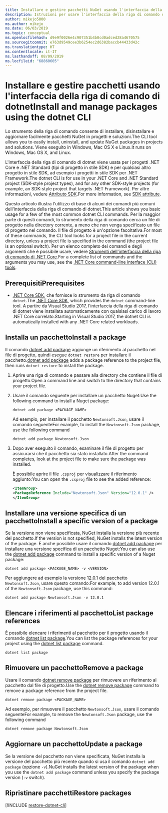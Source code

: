 ```yaml
---
title: Installare e gestire pacchetti NuGet usando l'interfaccia della riga di comando di dotnet
description: Istruzioni per usare l'interfaccia della riga di comando di dotnet insieme a pacchetti NuGet.
author: mikejo5000
ms.author: mikejo
ms.date: 06/03/2019
ms.topic: conceptual
ms.openlocfilehash: d9e9f0026e4c907351b4b0cd0adced28a4670575
ms.sourcegitcommit: e763d9549cee3b6254ec2d6382baccb44433d42c
ms.translationtype: HT
ms.contentlocale: it-IT
ms.lasthandoff: 08/09/2019
ms.locfileid: "68860605"
---
```

# <a name="install-and-manage-packages-using-the-dotnet-cli"></a><span data-ttu-id="75adf-103">Installare e gestire pacchetti usando l'interfaccia della riga di comando di dotnet</span><span class="sxs-lookup"><span data-stu-id="75adf-103">Install and manage packages using the dotnet CLI</span></span>

<span data-ttu-id="75adf-104">Lo strumento della riga di comando consente di installare, disinstallare e aggiornare facilmente pacchetti NuGet in progetti e soluzioni.</span><span class="sxs-lookup"><span data-stu-id="75adf-104">The CLI tool allows you to easily install, uninstall, and update NuGet packages in projects and solutions.</span></span> <span data-ttu-id="75adf-105">Viene eseguito in Windows, Mac OS X e Linux.</span><span class="sxs-lookup"><span data-stu-id="75adf-105">It runs on Windows, Mac OS X, and Linux.</span></span>

<span data-ttu-id="75adf-106">L'interfaccia della riga di comando di dotnet viene usata per i progetti .NET Core e .NET Standard (tipi di progetto in stile SDK) e per qualsiasi altro progetto in stile SDK, ad esempio i progetti in stile SDK per .NET Framework.</span><span class="sxs-lookup"><span data-stu-id="75adf-106">The dotnet CLI is for use in your .NET Core and .NET Standard project (SDK-style project types), and for any other SDK-style projects (for example, an SDK-style project that targets .NET Framework).</span></span> <span data-ttu-id="75adf-107">Per altre informazioni, vedere [Attributo SDK](/dotnet/core/tools/csproj#additions).</span><span class="sxs-lookup"><span data-stu-id="75adf-107">For more information, see [SDK attribute](/dotnet/core/tools/csproj#additions).</span></span>

<span data-ttu-id="75adf-108">Questo articolo illustra l'utilizzo di base di alcuni dei comandi più comuni dell'interfaccia della riga di comando di dotnet.</span><span class="sxs-lookup"><span data-stu-id="75adf-108">This article shows you basic usage for a few of the most common dotnet CLI commands.</span></span> <span data-ttu-id="75adf-109">Per la maggior parte di questi comandi, lo strumento della riga di comando cerca un file di progetto nella directory corrente, a meno che non venga specificato un file di progetto nel comando. Il file di progetto è un'opzione facoltativa.</span><span class="sxs-lookup"><span data-stu-id="75adf-109">For most of these commands, the CLI tool looks for a project file in the current directory, unless a project file is specified in the command (the project file is an optional switch).</span></span> <span data-ttu-id="75adf-110">Per un elenco completo dei comandi e degli argomenti che è possibile usare, vedere [Strumenti dell'interfaccia della riga di comando di .NET Core](../reference/dotnet-commands.md).</span><span class="sxs-lookup"><span data-stu-id="75adf-110">For a complete list of commands and the arguments you may use, see the [.NET Core command-line interface (CLI) tools](../reference/dotnet-commands.md).</span></span>

## <a name="prerequisites"></a><span data-ttu-id="75adf-111">Prerequisiti</span><span class="sxs-lookup"><span data-stu-id="75adf-111">Prerequisites</span></span>

- <span data-ttu-id="75adf-112">[.NET Core SDK](https://www.microsoft.com/net/download/), che fornisce lo strumento da riga di comando `dotnet`.</span><span class="sxs-lookup"><span data-stu-id="75adf-112">The [.NET Core SDK](https://www.microsoft.com/net/download/), which provides the `dotnet` command-line tool.</span></span> <span data-ttu-id="75adf-113">A partire da Visual Studio 2017, l'interfaccia della riga di comando di dotnet viene installata automaticamente con qualsiasi carico di lavoro .NET Core correlato.</span><span class="sxs-lookup"><span data-stu-id="75adf-113">Starting in Visual Studio 2017, the dotnet CLI is automatically installed with any .NET Core related workloads.</span></span>

## <a name="install-a-package"></a><span data-ttu-id="75adf-114">Installa un pacchetto</span><span class="sxs-lookup"><span data-stu-id="75adf-114">Install a package</span></span>

<span data-ttu-id="75adf-115">Il comando [dotnet add package](/dotnet/core/tools/dotnet-add-package?tabs=netcore2x) aggiunge un riferimento al pacchetto nel file di progetto, quindi esegue `dotnet restore` per installare il pacchetto.</span><span class="sxs-lookup"><span data-stu-id="75adf-115">[dotnet add package](/dotnet/core/tools/dotnet-add-package?tabs=netcore2x) adds a package reference to the project file, then runs `dotnet restore` to install the package.</span></span>

1. <span data-ttu-id="75adf-116">Aprire una riga di comando e passare alla directory che contiene il file di progetto.</span><span class="sxs-lookup"><span data-stu-id="75adf-116">Open a command line and switch to the directory that contains your project file.</span></span>

2. <span data-ttu-id="75adf-117">Usare il comando seguente per installare un pacchetto Nuget:</span><span class="sxs-lookup"><span data-stu-id="75adf-117">Use the following command to install a Nuget package:</span></span>

    ```cli
    dotnet add package <PACKAGE_NAME>
    ```

    <span data-ttu-id="75adf-118">Ad esempio, per installare il pacchetto `Newtonsoft.Json`, usare il comando seguente</span><span class="sxs-lookup"><span data-stu-id="75adf-118">For example, to install the `Newtonsoft.Json` package, use the following command</span></span>

    ```cli
    dotnet add package Newtonsoft.Json
    ```

3. <span data-ttu-id="75adf-119">Dopo aver eseguito il comando, esaminare il file di progetto per assicurarsi che il pacchetto sia stato installato.</span><span class="sxs-lookup"><span data-stu-id="75adf-119">After the command completes, look at the project file to make sure the package was installed.</span></span>

   <span data-ttu-id="75adf-120">È possibile aprire il file `.csproj` per visualizzare il riferimento aggiunto:</span><span class="sxs-lookup"><span data-stu-id="75adf-120">You can open the `.csproj` file to see the added reference:</span></span>

    ```xml
   <ItemGroup>
    <PackageReference Include="Newtonsoft.Json" Version="12.0.1" />
   </ItemGroup>
    ```

## <a name="install-a-specific-version-of-a-package"></a><span data-ttu-id="75adf-121">Installare una versione specifica di un pacchetto</span><span class="sxs-lookup"><span data-stu-id="75adf-121">Install a specific version of a package</span></span>

<span data-ttu-id="75adf-122">Se la versione non viene specificata, NuGet installa la versione più recente del pacchetto.</span><span class="sxs-lookup"><span data-stu-id="75adf-122">If the version is not specified, NuGet installs the latest version of the package.</span></span> <span data-ttu-id="75adf-123">È anche possibile usare il comando [dotnet add package](/dotnet/core/tools/dotnet-add-package?tabs=netcore2x) per installare una versione specifica di un pacchetto Nuget:</span><span class="sxs-lookup"><span data-stu-id="75adf-123">You can also use the [dotnet add package](/dotnet/core/tools/dotnet-add-package?tabs=netcore2x) command to install a specific version of a Nuget package:</span></span>

```cli
dotnet add package <PACKAGE_NAME> -v <VERSION>
```

<span data-ttu-id="75adf-124">Per aggiungere ad esempio la versione 12.0.1 del pacchetto `Newtonsoft.Json`, usare questo comando:</span><span class="sxs-lookup"><span data-stu-id="75adf-124">For example, to add version 12.0.1 of the `Newtonsoft.Json` package, use this command:</span></span>

```cli
dotnet add package Newtonsoft.Json -v 12.0.1
```

## <a name="list-package-references"></a><span data-ttu-id="75adf-125">Elencare i riferimenti al pacchetto</span><span class="sxs-lookup"><span data-stu-id="75adf-125">List package references</span></span>

<span data-ttu-id="75adf-126">È possibile elencare i riferimenti al pacchetto per il progetto usando il comando [dotnet list package](/dotnet/core/tools/dotnet-list-package?tabs=netcore2x).</span><span class="sxs-lookup"><span data-stu-id="75adf-126">You can list the package references for your project using the [dotnet list package](/dotnet/core/tools/dotnet-list-package?tabs=netcore2x) command.</span></span>

```cli
dotnet list package
```

## <a name="remove-a-package"></a><span data-ttu-id="75adf-127">Rimuovere un pacchetto</span><span class="sxs-lookup"><span data-stu-id="75adf-127">Remove a package</span></span>

<span data-ttu-id="75adf-128">Usare il comando [dotnet remove package](/dotnet/core/tools/dotnet-remove-package?tabs=netcore2x) per rimuovere un riferimento al pacchetto dal file di progetto.</span><span class="sxs-lookup"><span data-stu-id="75adf-128">Use the [dotnet remove package](/dotnet/core/tools/dotnet-remove-package?tabs=netcore2x) command to remove a package reference from the project file.</span></span>

```cli
dotnet remove package <PACKAGE_NAME>
```

<span data-ttu-id="75adf-129">Ad esempio, per rimuovere il pacchetto `Newtonsoft.Json`, usare il comando seguente</span><span class="sxs-lookup"><span data-stu-id="75adf-129">For example, to remove the `Newtonsoft.Json` package, use the following command</span></span>

```cli
dotnet remove package Newtonsoft.Json
```

## <a name="update-a-package"></a><span data-ttu-id="75adf-130">Aggiornare un pacchetto</span><span class="sxs-lookup"><span data-stu-id="75adf-130">Update a package</span></span>

<span data-ttu-id="75adf-131">Se la versione del pacchetto non viene specificata, NuGet installa la versione del pacchetto più recente quando si usa il comando `dotnet add package` (opzione `-v`).</span><span class="sxs-lookup"><span data-stu-id="75adf-131">NuGet installs the latest version of the package when you use the `dotnet add package` command unless you specify the package version (`-v` switch).</span></span>

## <a name="restore-packages"></a><span data-ttu-id="75adf-132">Ripristinare pacchetti</span><span class="sxs-lookup"><span data-stu-id="75adf-132">Restore packages</span></span>

[!INCLUDE [restore-dotnet-cli](includes/restore-dotnet-cli.md)]
